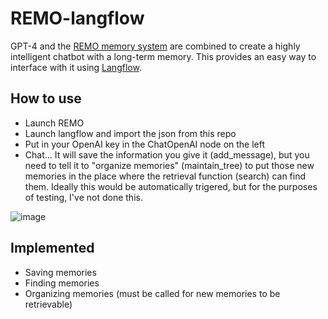 # REMO-langflow
GPT-4 and the [REMO memory system](https://github.com/daveshap/REMO_Framework) are combined to create a highly intelligent chatbot with a long-term memory. This provides an easy way to interface with it using [Langflow](https://github.com/logspace-ai/langflow).

## How to use
- Launch REMO
- Launch langflow and import the json from this repo
- Put in your OpenAI key in the ChatOpenAI node on the left
- Chat... It will save the information you give it (add_message), but you need to tell it to "organize memories" (maintain_tree) to put those new memories in the place where the retrieval function (search) can find them. Ideally this would be automatically trigered, but for the purposes of testing, I've not done this.


![image](https://user-images.githubusercontent.com/123516285/232245663-7951c991-c9ed-4115-a9d3-021a0682eb40.png)

## Implemented
- Saving memories
- Finding memories
- Organizing memories (must be called for new memories to be retrievable)
